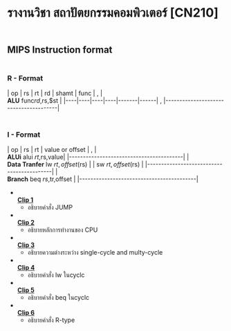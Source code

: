 # รางานวิชา สถาปัตยกรรมคอมพิวเตอร์ [CN210]
## <br>**MIPS Instruction format**
   ### <br>**R - Format**
   | op | rs | rt | rd | shamt | func |   ,   | <br>**ALU**           func$rd,$rs,$st |
   |----|----|----|----|-------|------|   ,   |---------------------------------------|
   ### <br>**I - Format**
   | op | rs | rt | value or offset |     ,   | <br>**ALUi**          alui $rt,$rs,value|
                                             |-----------------------------------------|
                                             |<br>**Data Tranfer**    lw $rt,offset($rs) |
                                             |                        sw $rt,offset($rs) |
                                             |-------------------------------------------|
                                             |<br>**Branch**         beq $rs,$tr,offset |
                                             |------------------------------------------|
                                         
   
    


* [<br>**Clip 1**](https://youtu.be/KGGrDlHpYPE)
  * อธิบายคำสั่ง JUMP 
* [<br>**Clip 2**](https://youtu.be/MUBjTEa2nQo)
  * อธิบายหลักการทำงานของ CPU 
* [<br>**Clip 3**](https://youtu.be/-e2fQUB4PIY)
  * อธิบายความต่างระหว่าง single-cycle and multy-cycle
* [<br>**Clip 4**](https://youtu.be/lUhIu3NA02Y)
  * อธิบายคำสั่ง lw ในcyclc
* [<br>**Clip 5**](https://youtu.be/731dgwT8FfE)
  * อธิบายคำสั่ง beq ในcyclc
* [<br>**Clip 6**](https://youtu.be/WjuaH1VdVnQ)
  * อธิบายคำสั่ง R-type
